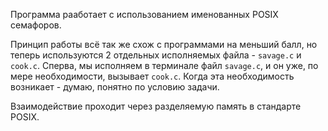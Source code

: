 Программа рааботает с использованием именованных POSIX семафоров.

Принцип работы всё так же схож с программами на меньший балл, но теперь используются 2 отдельных исполняемых файла - `savage.c` и `cook.c`. 
Сперва, мы исполняем в терминале файл `savage.c`, и он уже, по мере необходимости, вызывает `cook.c`. Когда эта необходимость возникает - думаю, понятно по условию задачи.

Взаимодействие проходит через разделяемую память в стандарте POSIX.
